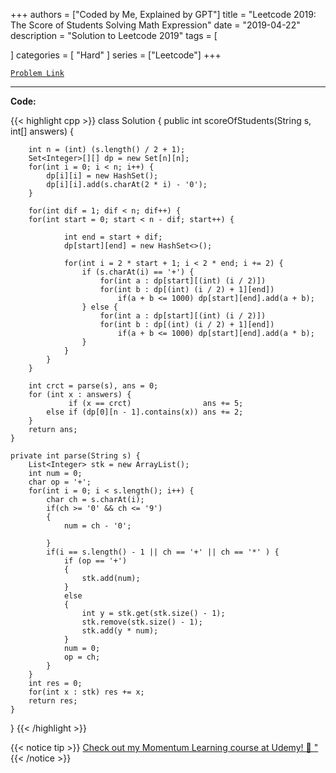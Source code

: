 
+++
authors = ["Coded by Me, Explained by GPT"]
title = "Leetcode 2019: The Score of Students Solving Math Expression"
date = "2019-04-22"
description = "Solution to Leetcode 2019"
tags = [
    
]
categories = [
    "Hard"
]
series = ["Leetcode"]
+++



[`Problem Link`](https://leetcode.com/problems/the-score-of-students-solving-math-expression/description/)

---

**Code:**

{{< highlight cpp >}}
class Solution {
    public int scoreOfStudents(String s, int[] answers) {

        int n = (int) (s.length() / 2 + 1);
        Set<Integer>[][] dp = new Set[n][n];
        for(int i = 0; i < n; i++) {
            dp[i][i] = new HashSet();
            dp[i][i].add(s.charAt(2 * i) - '0');
        }

        for(int dif = 1; dif < n; dif++) {
        for(int start = 0; start < n - dif; start++) {

                int end = start + dif;
                dp[start][end] = new HashSet<>();

                for(int i = 2 * start + 1; i < 2 * end; i += 2) {
                    if (s.charAt(i) == '+') {
                        for(int a : dp[start][(int) (i / 2)])
                        for(int b : dp[(int) (i / 2) + 1][end])
                            if(a + b <= 1000) dp[start][end].add(a + b);
                    } else {
                        for(int a : dp[start][(int) (i / 2)])
                        for(int b : dp[(int) (i / 2) + 1][end])
                            if(a + b <= 1000) dp[start][end].add(a * b);
                    }
                }
            }
        }

        int crct = parse(s), ans = 0;
        for (int x : answers) {
                 if (x == crct)                ans += 5;
            else if (dp[0][n - 1].contains(x)) ans += 2;
        }
        return ans;
    }
    
    private int parse(String s) {
        List<Integer> stk = new ArrayList();
        int num = 0;
        char op = '+';
        for(int i = 0; i < s.length(); i++) {
            char ch = s.charAt(i);
            if(ch >= '0' && ch <= '9') 
            {
                num = ch - '0';
                                    
            }
            if(i == s.length() - 1 || ch == '+' || ch == '*' ) {
                if (op == '+')
                {
                    stk.add(num);
                }
                else
                {                                    
                    int y = stk.get(stk.size() - 1);
                    stk.remove(stk.size() - 1);
                    stk.add(y * num);
                }
                num = 0;
                op = ch;
            }
        }
        int res = 0;
        for(int x : stk) res += x;
        return res;
    }
}
{{< /highlight >}}



{{< notice tip >}}
[Check out my Momentum Learning course at Udemy! 🚀 "](https://www.udemy.com/course/blind-75-the-data-structures-and-algorithms-essentials/)
{{< /notice >}}

